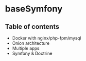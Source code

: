 # baseSymfony

## Table of contents

- Docker with nginx/php-fpm/mysql
- Onion architecture
- Multiple apps
- Symfony & Doctrine
